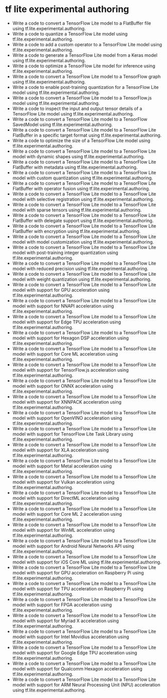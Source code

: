 # tf lite experimental authoring

- Write a code to convert a TensorFlow Lite model to a FlatBuffer file using tf.lite.experimental.authoring.
- Write a code to quantize a TensorFlow Lite model using tf.lite.experimental.authoring.
- Write a code to add a custom operator to a TensorFlow Lite model using tf.lite.experimental.authoring.
- Write a code to generate a TensorFlow Lite model from a Keras model using tf.lite.experimental.authoring.
- Write a code to optimize a TensorFlow Lite model for inference using tf.lite.experimental.authoring.
- Write a code to convert a TensorFlow Lite model to a TensorFlow graph using tf.lite.experimental.authoring.
- Write a code to enable post-training quantization for a TensorFlow Lite model using tf.lite.experimental.authoring.
- Write a code to convert a TensorFlow Lite model to a TensorFlow.js model using tf.lite.experimental.authoring.
- Write a code to inspect the input and output tensor details of a TensorFlow Lite model using tf.lite.experimental.authoring.
- Write a code to convert a TensorFlow Lite model to a TensorFlow SavedModel using tf.lite.experimental.authoring.
- Write a code to convert a TensorFlow Lite model to a TensorFlow Lite FlatBuffer in a specific target format using tf.lite.experimental.authoring.
- Write a code to optimize the size of a TensorFlow Lite model using tf.lite.experimental.authoring.
- Write a code to convert a TensorFlow Lite model to a TensorFlow Lite model with dynamic shapes using tf.lite.experimental.authoring.
- Write a code to convert a TensorFlow Lite model to a TensorFlow Lite FlatBuffer with metadata using tf.lite.experimental.authoring.
- Write a code to convert a TensorFlow Lite model to a TensorFlow Lite model with custom quantization using tf.lite.experimental.authoring.
- Write a code to convert a TensorFlow Lite model to a TensorFlow Lite FlatBuffer with operator fusion using tf.lite.experimental.authoring.
- Write a code to convert a TensorFlow Lite model to a TensorFlow Lite model with selective registration using tf.lite.experimental.authoring.
- Write a code to convert a TensorFlow Lite model to a TensorFlow Lite model with sparse tensors using tf.lite.experimental.authoring.
- Write a code to convert a TensorFlow Lite model to a TensorFlow Lite FlatBuffer with delegate support using tf.lite.experimental.authoring.
- Write a code to convert a TensorFlow Lite model to a TensorFlow Lite FlatBuffer with encryption using tf.lite.experimental.authoring.
- Write a code to convert a TensorFlow Lite model to a TensorFlow Lite model with model customization using tf.lite.experimental.authoring.
- Write a code to convert a TensorFlow Lite model to a TensorFlow Lite model with post-training integer quantization using tf.lite.experimental.authoring.
- Write a code to convert a TensorFlow Lite model to a TensorFlow Lite model with reduced precision using tf.lite.experimental.authoring.
- Write a code to convert a TensorFlow Lite model to a TensorFlow Lite model with weight quantization using tf.lite.experimental.authoring.
- Write a code to convert a TensorFlow Lite model to a TensorFlow Lite model with support for GPU acceleration using tf.lite.experimental.authoring.
- Write a code to convert a TensorFlow Lite model to a TensorFlow Lite model with support for NNAPI acceleration using tf.lite.experimental.authoring.
- Write a code to convert a TensorFlow Lite model to a TensorFlow Lite model with support for Edge TPU acceleration using tf.lite.experimental.authoring.
- Write a code to convert a TensorFlow Lite model to a TensorFlow Lite model with support for Hexagon DSP acceleration using tf.lite.experimental.authoring.
- Write a code to convert a TensorFlow Lite model to a TensorFlow Lite model with support for Core ML acceleration using tf.lite.experimental.authoring.
- Write a code to convert a TensorFlow Lite model to a TensorFlow Lite model with support for TensorFlow.js acceleration using tf.lite.experimental.authoring.
- Write a code to convert a TensorFlow Lite model to a TensorFlow Lite model with support for ONNX acceleration using tf.lite.experimental.authoring.
- Write a code to convert a TensorFlow Lite model to a TensorFlow Lite model with support for XNNPACK acceleration using tf.lite.experimental.authoring.
- Write a code to convert a TensorFlow Lite model to a TensorFlow Lite model with support for OpenVINO acceleration using tf.lite.experimental.authoring.
- Write a code to convert a TensorFlow Lite model to a TensorFlow Lite model with support for TensorFlow Lite Task Library using tf.lite.experimental.authoring.
- Write a code to convert a TensorFlow Lite model to a TensorFlow Lite model with support for XLA acceleration using tf.lite.experimental.authoring.
- Write a code to convert a TensorFlow Lite model to a TensorFlow Lite model with support for Metal acceleration using tf.lite.experimental.authoring.
- Write a code to convert a TensorFlow Lite model to a TensorFlow Lite model with support for Vulkan acceleration using tf.lite.experimental.authoring.
- Write a code to convert a TensorFlow Lite model to a TensorFlow Lite model with support for DirectML acceleration using tf.lite.experimental.authoring.
- Write a code to convert a TensorFlow Lite model to a TensorFlow Lite model with support for Core ML 2 acceleration using tf.lite.experimental.authoring.
- Write a code to convert a TensorFlow Lite model to a TensorFlow Lite model with support for WinML acceleration using tf.lite.experimental.authoring.
- Write a code to convert a TensorFlow Lite model to a TensorFlow Lite model with support for Android Neural Networks API using tf.lite.experimental.authoring.
- Write a code to convert a TensorFlow Lite model to a TensorFlow Lite model with support for iOS Core ML using tf.lite.experimental.authoring.
- Write a code to convert a TensorFlow Lite model to a TensorFlow Lite model with support for GPU acceleration on Raspberry Pi using tf.lite.experimental.authoring.
- Write a code to convert a TensorFlow Lite model to a TensorFlow Lite model with support for TPU acceleration on Raspberry Pi using tf.lite.experimental.authoring.
- Write a code to convert a TensorFlow Lite model to a TensorFlow Lite model with support for FPGA acceleration using tf.lite.experimental.authoring.
- Write a code to convert a TensorFlow Lite model to a TensorFlow Lite model with support for Myriad X acceleration using tf.lite.experimental.authoring.
- Write a code to convert a TensorFlow Lite model to a TensorFlow Lite model with support for Intel Movidius acceleration using tf.lite.experimental.authoring.
- Write a code to convert a TensorFlow Lite model to a TensorFlow Lite model with support for Google Edge TPU acceleration using tf.lite.experimental.authoring.
- Write a code to convert a TensorFlow Lite model to a TensorFlow Lite model with support for Qualcomm Hexagon acceleration using tf.lite.experimental.authoring.
- Write a code to convert a TensorFlow Lite model to a TensorFlow Lite model with support for ARM Neural Processing Unit (NPU) acceleration using tf.lite.experimental.authoring.